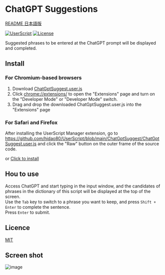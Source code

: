 # ChatGPT Suggestions

[README 日本語版](./README_ja.md)

[![UserScript](https://img.shields.io/badge/Framework-UserScript-blue.svg)](https://en.wikipedia.org/wiki/Userscript)
[![License](https://img.shields.io/github/license/hidao80/UserScript)](/LICENSE)

Suggested phrases to be entered at the ChatGPT prompt will be displayed and completed.

## Install

### For Chromium-based browsers

1. Download [ChatGptSuggest.user.js](https://github.com/hidao80/UserScript/blob/main/ChatGptSuggest/ChatGptSuggest.user.js)
2. Click <chrome://extensions/> to open the "Extensions" page and turn on the "Developer Mode" or "Developer Mode" switch.
3. Drag and drop the downloaded ChatGptSuggest.user.js into the "Extensions" page

### For Safari and Firefox

After installing the UserScript Manager extension, go to <https://github.com/hidao80/UserScript/blob/main/ChatGptSuggest/ChatGptSuggest.user.js> and click the "Raw" button on the outer frame of the source code.

or [Click to install](https://github.com/hidao80/UserScript/raw/main/ChatGptSuggest/ChatGptSuggest.user.js)

## Hou to use

Access ChatGPT and start typing in the input window, and the candidates of phrases in the dictionary of this script will be displayed at the top of the screen.\
Use the `Tab` key to switch to a phrase you want to keep, and press `Shift + Enter` to complete the sentence.\
Press `Enter` to submit.

## Licence

[MIT](/LICENSE)

## Screen shot

![image](https://user-images.githubusercontent.com/8155294/214703505-90712692-c405-4a2a-8cbc-a0ed41c962f4.png)
